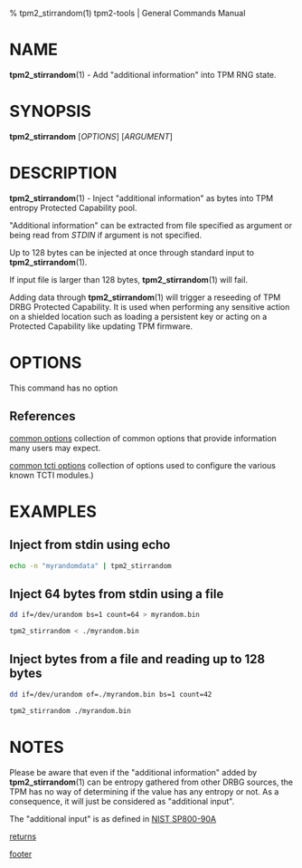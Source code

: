 % tpm2_stirrandom(1) tpm2-tools | General Commands Manual

# NAME

**tpm2_stirrandom**(1) - Add "additional information" into TPM RNG state.

# SYNOPSIS

**tpm2_stirrandom** [*OPTIONS*] [*ARGUMENT*]

# DESCRIPTION

**tpm2_stirrandom**(1) - Inject "additional information" as bytes into TPM entropy Protected Capability pool.

"Additional information" can be extracted from file specified as argument or
being read from *STDIN* if argument is not specified.

Up to 128 bytes can be injected at once through standard input to **tpm2_stirrandom**(1).

If input file is larger than 128 bytes, **tpm2_stirrandom**(1) will fail.

Adding data through **tpm2_stirrandom**(1) will trigger a reseeding of TPM
DRBG Protected Capability. It is used when performing any sensitive action
on a shielded location such as loading a persistent key or acting on a
Protected Capability like updating TPM firmware.

# OPTIONS

This command has no option

## References

[common options](common/options.md) collection of common options that provide
information many users may expect.

[common tcti options](common/tcti.md) collection of options used to configure
the various known TCTI modules.)

# EXAMPLES

## Inject from stdin using echo
```bash
echo -n "myrandomdata" | tpm2_stirrandom
```

## Inject 64 bytes from stdin using a file
```bash
dd if=/dev/urandom bs=1 count=64 > myrandom.bin

tpm2_stirrandom < ./myrandom.bin
```

## Inject bytes from a file and reading up to 128 bytes
```bash
dd if=/dev/urandom of=./myrandom.bin bs=1 count=42

tpm2_stirrandom ./myrandom.bin
```

# NOTES

Please be aware that even if the "additional information" added
by **tpm2_stirrandom**(1) can be entropy gathered from other DRBG
sources, the TPM has no way of determining if the value has any entropy or not.
As a consequence, it will just be considered as "additional input".

The "additional input" is as defined in [NIST SP800-90A](
https://nvlpubs.nist.gov/nistpubs/Legacy/SP/nistspecialpublication800-90.pdf)

[returns](common/returns.md)

[footer](common/footer.md)
